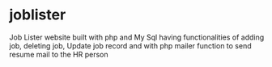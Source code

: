 # joblister

Job Lister website built with php and My Sql having functionalities of
adding job, deleting job, Update job record and with php mailer function
to send resume mail to the HR person
